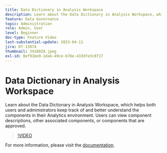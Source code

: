 ```yaml
---
title: Data Dictionary in Analysis Workspace
description: Learn about the Data Dictionary in Analysis Workspace, which helps both users and administrators keep track of and better understand the components in their Analytics environment. Users can view component descriptions, other associated components, or components that are approved.
feature: Data Governance
topic: Administration
role: Admin, User
level: Beginner
doc-type: Feature Video
last-substantial-update: 2023-04-11
jira: KT-13074
thumbnail: 3418028.jpeg
exl-id: 8ef91be9-1dab-49ce-b78e-433dfe3c0717
---
```

# Data Dictionary in Analysis Workspace

Learn about the Data Dictionary in Analysis Workspace, which helps both users and administrators keep track of and better understand the components in their Analytics environment. Users can view component descriptions, other associated components, or components that are approved.

>[!VIDEO](https://video.tv.adobe.com/v/3418028/?quality=12&learn=on)

For more information, please visit the [documentation](https://experienceleague.adobe.com/docs/analytics/analyze/analysis-workspace/components/data-dictionary/data-dictionary-overview.html?lang=en).
